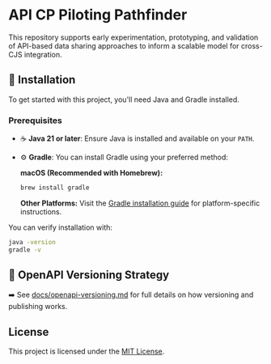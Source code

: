 # API CP Piloting Pathfinder

This repository supports early experimentation, prototyping, and validation of API-based data sharing approaches to inform a scalable model for cross-CJS integration.

## 🚀 Installation

To get started with this project, you'll need Java and Gradle installed.

### Prerequisites

- ☕️ **Java 21 or later**: Ensure Java is installed and available on your `PATH`.
- ⚙️ **Gradle**: You can install Gradle using your preferred method:

  **macOS (Recommended with Homebrew):**
  ```bash
  brew install gradle
  ```

  **Other Platforms:**
  Visit the [Gradle installation guide](https://gradle.org/install/) for platform-specific instructions.

You can verify installation with:
```bash
java -version
gradle -v
```

## 📘 OpenAPI Versioning Strategy

➡️ See [docs/openapi-versioning.md](docs/openapi-versioning.md) for full details on how versioning and publishing works.

## License

This project is licensed under the [MIT License](LICENSE).